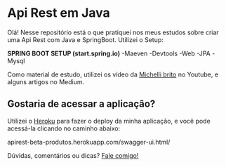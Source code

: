 # Api Rest em Java
Olá!
Nesse repositório está o que pratiquei nos meus estudos sobre criar uma Api Rest com Java e SpringBoot.
Utilizei o Setup:

**SPRING BOOT SETUP (start.spring.io)**
-Maeven
-Devtools
-Web
-JPA
-Mysql

Como material de estudo, utilizei os vídeo da [Michelli brito](https://www.youtube.com/channel/UC2WbG8UgpPaLcFSNJYwtPow/videos) no Youtube, e alguns artigos no Medium.

## Gostaria de acessar a aplicação?
Utilizei o [Heroku](https://www.heroku.com) para fazer o deploy da minha aplicação, e você pode acessá-la clicando no caminho abaixo:

apirest-beta-produtos.herokuapp.com/swagger-ui.html/

Dúvidas, comentários ou dicas? 
[Fale comigo!](https://www.linkedin.com/in/dev-roberta-novaes/)
